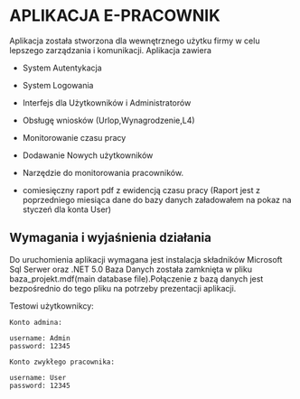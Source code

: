 # APLIKACJA E-PRACOWNIK
Aplikacja została stworzona dla wewnętrznego użytku firmy w celu lepszego zarządzania i komunikacji. 
Aplikacja zawiera

- System Autentykacja

- System Logowania

- Interfejs dla Użytkowników i Administratorów  

- Obsługę wniosków (Urlop,Wynagrodzenie,L4)

- Monitorowanie czasu pracy

- Dodawanie Nowych użytkowników

- Narzędzie do monitorowania pracowników. 

- comiesięczny raport pdf z ewidencją czasu pracy (Raport jest z poprzedniego miesiąca dane do bazy danych załadowałem na pokaz na styczeń dla konta User)

## Wymagania i wyjaśnienia działania 
Do uruchomienia aplikacji wymagana jest instalacja składników Microsoft Sql Serwer oraz .NET 5.0
Baza Danych została zamknięta w pliku baza_projekt.mdf(main database file).Połączenie z bazą danych jest bezpośrednio do tego pliku na potrzeby prezentacji aplikacji. 


Testowi użytkownikcy:
```
Konto admina:

username: Admin 
password: 12345

Konto zwykłego pracownika:

username: User 
password: 12345
```
